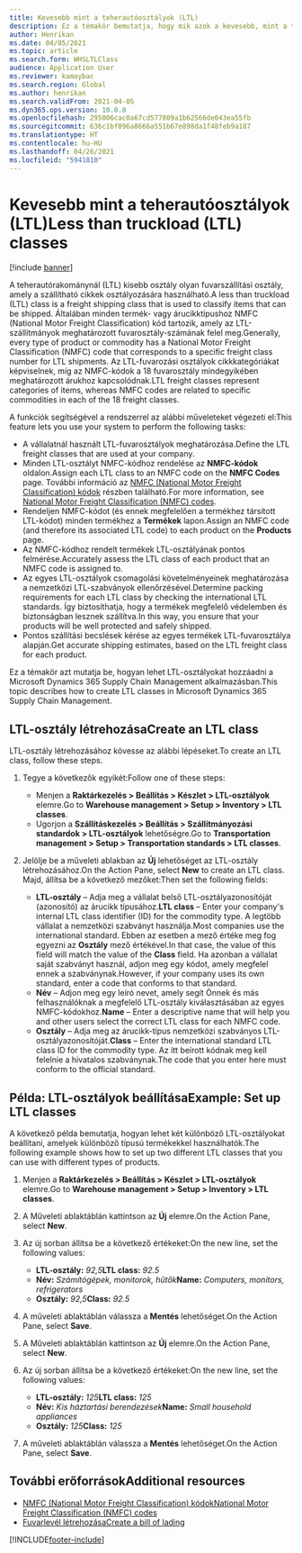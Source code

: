 ```yaml
---
title: Kevesebb mint a teherautóosztályok (LTL)
description: Ez a témakör bemutatja, hogy mik azok a kevesebb, mint a teherautórakomány (LTL) osztályok, és leírja, hogyan lehet ezeket beállítani a Microsoft Dynamics 365 Supply Chain Management szolgáltatásban.
author: Henrikan
ms.date: 04/05/2021
ms.topic: article
ms.search.form: WHSLTLClass
audience: Application User
ms.reviewer: kamaybac
ms.search.region: Global
ms.author: henrikan
ms.search.validFrom: 2021-04-05
ms.dyn365.ops.version: 10.0.8
ms.openlocfilehash: 295006cac0a67cd577809a1b62566de043ea55fb
ms.sourcegitcommit: 636c1bf096a8666a551b67e898da1f48feb9a187
ms.translationtype: HT
ms.contentlocale: hu-HU
ms.lasthandoff: 04/26/2021
ms.locfileid: "5941810"
---
```

# <a name="less-than-truckload-ltl-classes"></a><span data-ttu-id="28baf-103">Kevesebb mint a teherautóosztályok (LTL)</span><span class="sxs-lookup"><span data-stu-id="28baf-103">Less than truckload (LTL) classes</span></span>

[!include [banner](../includes/banner.md)]

<span data-ttu-id="28baf-104">A teherautórakománynál (LTL) kisebb osztály olyan fuvarszállítási osztály, amely a szállítható cikkek osztályozására használható.</span><span class="sxs-lookup"><span data-stu-id="28baf-104">A less than truckload (LTL) class is a freight shipping class that is used to classify items that can be shipped.</span></span> <span data-ttu-id="28baf-105">Általában minden termék- vagy árucikktípushoz NMFC (National Motor Freight Classification) kód tartozik, amely az LTL-szállítmányok meghatározott fuvarosztály-számának felel meg.</span><span class="sxs-lookup"><span data-stu-id="28baf-105">Generally, every type of product or commodity has a National Motor Freight Classification (NMFC) code that corresponds to a specific freight class number for LTL shipments.</span></span> <span data-ttu-id="28baf-106">Az LTL-fuvarozási osztályok cikkkategóriákat képviselnek, míg az NMFC-kódok a 18 fuvarosztály mindegyikében meghatározott árukhoz kapcsolódnak.</span><span class="sxs-lookup"><span data-stu-id="28baf-106">LTL freight classes represent categories of items, whereas NMFC codes are related to specific commodities in each of the 18 freight classes.</span></span>

<span data-ttu-id="28baf-107">A funkciók segítségével a rendszerrel az alábbi műveleteket végezeti el:</span><span class="sxs-lookup"><span data-stu-id="28baf-107">This feature lets you use your system to perform the following tasks:</span></span>

- <span data-ttu-id="28baf-108">A vállalatnál használt LTL-fuvarosztályok meghatározása.</span><span class="sxs-lookup"><span data-stu-id="28baf-108">Define the LTL freight classes that are used at your company.</span></span>
- <span data-ttu-id="28baf-109">Minden LTL-osztályt NMFC-kódhoz rendelése az **NMFC-kódok** oldalon.</span><span class="sxs-lookup"><span data-stu-id="28baf-109">Assign each LTL class to an NMFC code on the **NMFC Codes** page.</span></span> <span data-ttu-id="28baf-110">További információ az [NMFC (National Motor Freight Classification) kódok](nmfc-codes.md) részben található.</span><span class="sxs-lookup"><span data-stu-id="28baf-110">For more information, see [National Motor Freight Classification (NMFC) codes](nmfc-codes.md).</span></span>
- <span data-ttu-id="28baf-111">Rendeljen NMFC-kódot (és ennek megfelelően a termékhez társított LTL-kódot) minden termékhez a **Termékek** lapon.</span><span class="sxs-lookup"><span data-stu-id="28baf-111">Assign an NMFC code (and therefore its associated LTL code) to each product on the **Products** page.</span></span>
- <span data-ttu-id="28baf-112">Az NMFC-kódhoz rendelt termékek LTL-osztályának pontos felmérése.</span><span class="sxs-lookup"><span data-stu-id="28baf-112">Accurately assess the LTL class of each product that an NMFC code is assigned to.</span></span>
- <span data-ttu-id="28baf-113">Az egyes LTL-osztályok csomagolási követelményeinek meghatározása a nemzetközi LTL-szabványok ellenőrzésével.</span><span class="sxs-lookup"><span data-stu-id="28baf-113">Determine packing requirements for each LTL class by checking the international LTL standards.</span></span> <span data-ttu-id="28baf-114">Így biztosíthatja, hogy a termékek megfelelő védelemben és biztonságban lesznek szállítva.</span><span class="sxs-lookup"><span data-stu-id="28baf-114">In this way, you ensure that your products will be well protected and safely shipped.</span></span>
- <span data-ttu-id="28baf-115">Pontos szállítási becslések kérése az egyes termékek LTL-fuvarosztálya alapján.</span><span class="sxs-lookup"><span data-stu-id="28baf-115">Get accurate shipping estimates, based on the LTL freight class for each product.</span></span>

<span data-ttu-id="28baf-116">Ez a témakör azt mutatja be, hogyan lehet LTL-osztályokat hozzáadni a Microsoft Dynamics 365 Supply Chain Management alkalmazásban.</span><span class="sxs-lookup"><span data-stu-id="28baf-116">This topic describes how to create LTL classes in Microsoft Dynamics 365 Supply Chain Management.</span></span>

## <a name="create-an-ltl-class"></a><span data-ttu-id="28baf-117">LTL-osztály létrehozása</span><span class="sxs-lookup"><span data-stu-id="28baf-117">Create an LTL class</span></span>

<span data-ttu-id="28baf-118">LTL-osztály létrehozásához kövesse az alábbi lépéseket.</span><span class="sxs-lookup"><span data-stu-id="28baf-118">To create an LTL class, follow these steps.</span></span>

1. <span data-ttu-id="28baf-119">Tegye a következők egyikét:</span><span class="sxs-lookup"><span data-stu-id="28baf-119">Follow one of these steps:</span></span>

    - <span data-ttu-id="28baf-120">Menjen a **Raktárkezelés \> Beállítás \> Készlet \> LTL-osztályok** elemre.</span><span class="sxs-lookup"><span data-stu-id="28baf-120">Go to **Warehouse management \> Setup \> Inventory \> LTL classes**.</span></span>
    - <span data-ttu-id="28baf-121">Ugorjon a **Szállításkezelés \> Beállítás \> Szállítmányozási standardok \> LTL-osztályok** lehetőségre.</span><span class="sxs-lookup"><span data-stu-id="28baf-121">Go to **Transportation management \> Setup \> Transportation standards \> LTL classes**.</span></span>

2. <span data-ttu-id="28baf-122">Jelölje be a műveleti ablakban az **Új** lehetőséget az LTL-osztály létrehozásához.</span><span class="sxs-lookup"><span data-stu-id="28baf-122">On the Action Pane, select **New** to create an LTL class.</span></span> <span data-ttu-id="28baf-123">Majd, állítsa be a következő mezőket:</span><span class="sxs-lookup"><span data-stu-id="28baf-123">Then set the following fields:</span></span>

    - <span data-ttu-id="28baf-124">**LTL-osztály** – Adja meg a vállalat belső LTL-osztályazonosítóját (azonosító) az árucikk típusához.</span><span class="sxs-lookup"><span data-stu-id="28baf-124">**LTL class** – Enter your company's internal LTL class identifier (ID) for the commodity type.</span></span> <span data-ttu-id="28baf-125">A legtöbb vállalat a nemzetközi szabványt használja.</span><span class="sxs-lookup"><span data-stu-id="28baf-125">Most companies use the international standard.</span></span> <span data-ttu-id="28baf-126">Ebben az esetben a mező értéke meg fog egyezni az **Osztály** mező értékével.</span><span class="sxs-lookup"><span data-stu-id="28baf-126">In that case, the value of this field will match the value of the **Class** field.</span></span> <span data-ttu-id="28baf-127">Ha azonban a vállalat saját szabványt használ, adjon meg egy kódot, amely megfelel ennek a szabványnak.</span><span class="sxs-lookup"><span data-stu-id="28baf-127">However, if your company uses its own standard, enter a code that conforms to that standard.</span></span>
    - <span data-ttu-id="28baf-128">**Név** – Adjon meg egy leíró nevet, amely segít Önnek és más felhasználóknak a megfelelő LTL-osztály kiválasztásában az egyes NMFC-kódokhoz.</span><span class="sxs-lookup"><span data-stu-id="28baf-128">**Name** – Enter a descriptive name that will help you and other users select the correct LTL class for each NMFC code.</span></span>
    - <span data-ttu-id="28baf-129">**Osztály** – Adja meg az árucikk-típus nemzetközi szabványos LTL-osztályazonosítóját.</span><span class="sxs-lookup"><span data-stu-id="28baf-129">**Class** – Enter the international standard LTL class ID for the commodity type.</span></span> <span data-ttu-id="28baf-130">Az itt beírott kódnak meg kell felelnie a hivatalos szabványnak.</span><span class="sxs-lookup"><span data-stu-id="28baf-130">The code that you enter here must conform to the official standard.</span></span>

## <a name="example-set-up-ltl-classes"></a><span data-ttu-id="28baf-131">Példa: LTL-osztályok beállítása</span><span class="sxs-lookup"><span data-stu-id="28baf-131">Example: Set up LTL classes</span></span>

<span data-ttu-id="28baf-132">A következő példa bemutatja, hogyan lehet két különböző LTL-osztályokat beállítani, amelyek különböző típusú termékekkel használhatók.</span><span class="sxs-lookup"><span data-stu-id="28baf-132">The following example shows how to set up two different LTL classes that you can use with different types of products.</span></span>

1. <span data-ttu-id="28baf-133">Menjen a **Raktárkezelés \> Beállítás \> Készlet \> LTL-osztályok** elemre.</span><span class="sxs-lookup"><span data-stu-id="28baf-133">Go to **Warehouse management \> Setup \> Inventory \> LTL classes**.</span></span>
1. <span data-ttu-id="28baf-134">A Műveleti ablaktáblán kattintson az **Új** elemre.</span><span class="sxs-lookup"><span data-stu-id="28baf-134">On the Action Pane, select **New**.</span></span>
1. <span data-ttu-id="28baf-135">Az új sorban állítsa be a következő értékeket:</span><span class="sxs-lookup"><span data-stu-id="28baf-135">On the new line, set the following values:</span></span>

    - <span data-ttu-id="28baf-136">**LTL-osztály:** *92,5*</span><span class="sxs-lookup"><span data-stu-id="28baf-136">**LTL class:** *92.5*</span></span>
    - <span data-ttu-id="28baf-137">**Név:** *Számítógépek, monitorok, hűtők*</span><span class="sxs-lookup"><span data-stu-id="28baf-137">**Name:** *Computers, monitors, refrigerators*</span></span>
    - <span data-ttu-id="28baf-138">**Osztály:** *92,5*</span><span class="sxs-lookup"><span data-stu-id="28baf-138">**Class:** *92.5*</span></span>

1. <span data-ttu-id="28baf-139">A műveleti ablaktáblán válassza a **Mentés** lehetőséget.</span><span class="sxs-lookup"><span data-stu-id="28baf-139">On the Action Pane, select **Save**.</span></span>
1. <span data-ttu-id="28baf-140">A Műveleti ablaktáblán kattintson az **Új** elemre.</span><span class="sxs-lookup"><span data-stu-id="28baf-140">On the Action Pane, select **New**.</span></span>
1. <span data-ttu-id="28baf-141">Az új sorban állítsa be a következő értékeket:</span><span class="sxs-lookup"><span data-stu-id="28baf-141">On the new line, set the following values:</span></span>

    - <span data-ttu-id="28baf-142">**LTL-osztály:** *125*</span><span class="sxs-lookup"><span data-stu-id="28baf-142">**LTL class:** *125*</span></span>
    - <span data-ttu-id="28baf-143">**Név:** *Kis háztartási berendezések*</span><span class="sxs-lookup"><span data-stu-id="28baf-143">**Name:** *Small household appliances*</span></span>
    - <span data-ttu-id="28baf-144">**Osztály:** *125*</span><span class="sxs-lookup"><span data-stu-id="28baf-144">**Class:** *125*</span></span>

1. <span data-ttu-id="28baf-145">A műveleti ablaktáblán válassza a **Mentés** lehetőséget.</span><span class="sxs-lookup"><span data-stu-id="28baf-145">On the Action Pane, select **Save**.</span></span>

## <a name="additional-resources"></a><span data-ttu-id="28baf-146">További erőforrások</span><span class="sxs-lookup"><span data-stu-id="28baf-146">Additional resources</span></span>

- [<span data-ttu-id="28baf-147">NMFC (National Motor Freight Classification) kódok</span><span class="sxs-lookup"><span data-stu-id="28baf-147">National Motor Freight Classification (NMFC) codes</span></span>](nmfc-codes.md)
- [<span data-ttu-id="28baf-148">Fuvarlevél létrehozása</span><span class="sxs-lookup"><span data-stu-id="28baf-148">Create a bill of lading</span></span>](create-bill-of-lading.md)

[!INCLUDE[footer-include](../../includes/footer-banner.md)]
